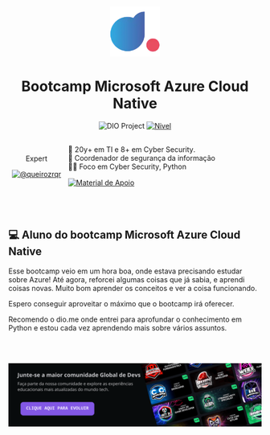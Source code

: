 <!--START_SECTION:header-->
<div align="center">
  <p align="center">
    <img 
      alt="DIO Education" 
      src="https://raw.githubusercontent.com/digitalinnovationone/template-github-trilha/main/.github/assets/logo.webp" 
      width="100px" 
    />
    <h1>Bootcamp Microsoft Azure Cloud Native</h1>
  </p>
</div>
<!--END_SECTION:header-->

<p align="center">
  <img src="https://img.shields.io/static/v1?label=DIO&message=Education&color=E94D5F&labelColor=202024" alt="DIO Project" />
  <a href="NIVEL"><img  src="https://img.shields.io/static/v1?label=Nivel&message=Basico&color=E94D5F&labelColor=202024" alt="Nivel"></a>

</p>

<!--  -->
<table align="center">
<thead>
  <tr>
    <td>
        <p align="center">Expert</p>
        <a href="https://github.com/queirozrqr">
        <img src="https://avatars.githubusercontent.com/u/849238?v=4&size=64?v=4" alt="@queirozrqr"><br>
      </a>
    </td>
    <td colspan="3">
    <p>🎉 20y+ em TI e 8+ em Cyber Security.
      <br/>
     🌟 Coordenador de segurança da informação 
      <br/>
    👨‍💻 Foco em Cyber Security, Python
    </p>
      <a 
      href="https://www.linkedin.com/in/queirozrqr/" 
      align="center">
           <img 
            align="center" 
            alt="Material de Apoio" 
            src="https://img.shields.io/badge/LinkedIn-0077B5?style=for-the-badge&logo=linkedin&logoColor=white"
            >
        </a>
    </td>
  </tr>
</thead>
</table>
<!--  -->

<br/>
<br/>

## 💻 Aluno do bootcamp Microsoft Azure Cloud Native

Esse bootcamp veio em um hora boa, onde estava precisando estudar sobre Azure! Até agora, reforcei algumas coisas que já sabia, e aprendi coisas novas. Muito bom aprender os conceitos e ver a coisa funcionando.

Espero conseguir aproveitar o máximo que o bootcamp irá oferecer.

Recomendo o dio.me onde entrei para aprofundar o conhecimento em Python  e estou cada vez aprendendo mais sobre vários assuntos.

<!--START_SECTION:footer-->

<br />
<br />

<p align="center">
  <a href="https://www.dio.me/" target="_blank">
    <img align="center" src="https://raw.githubusercontent.com/digitalinnovationone/template-github-trilha/main/.github/assets/footer.png" alt="banner"/>
  </a>
</p>
